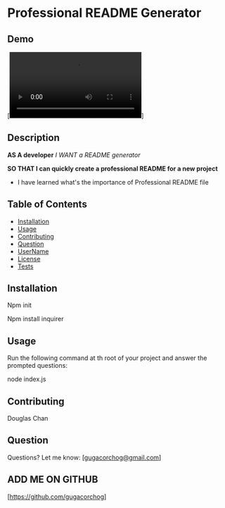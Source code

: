 #  **Professional README Generator**
    

## Demo

[![Screenshot  Video](/src/demo.git.mov)]

## Description 

**AS A developer**
*I WANT a README generator*

**SO THAT I can quickly create a professional README for a new project**
- I have learned what's the importance of Professional README file

## Table of Contents 

- [Installation](#installation)
- [Usage](#usage)
- [Contributing](#contributing)
- [Question](#question) 
- [UserName](#username)
- [License](#license)
- [Tests](#tests)
 

## Installation

Npm init

Npm install inquirer 

## Usage

Run the following command at th root of your project and answer the prompted questions:

node index.js

## Contributing
Douglas Chan 

## Question
Questions? Let me know:  [gugacorchog@gmail.com]

## ADD ME ON GITHUB 
[https://github.com/gugacorchog]